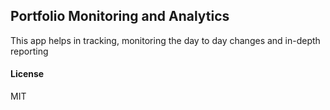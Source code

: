 ## Portfolio Monitoring and Analytics

This app helps in tracking, monitoring the day to day changes and in-depth reporting

#### License

MIT